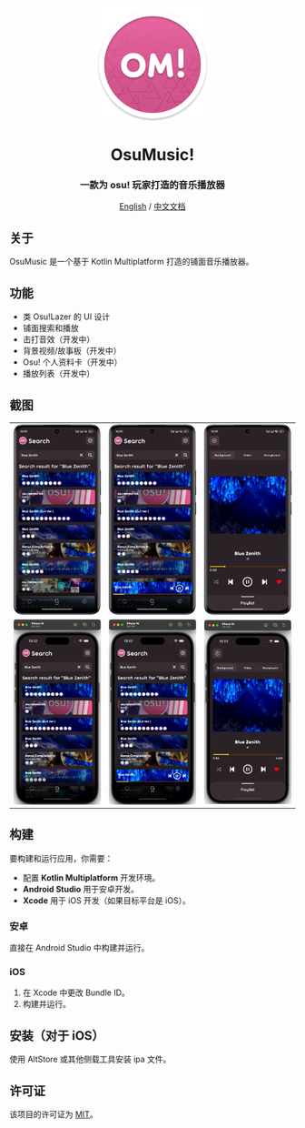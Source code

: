 <div align=center>
  
<img src="./assets/logo.svg" width="200">
  
# OsuMusic!
### 一款为 osu! 玩家打造的音乐播放器
[English](https://github.com/Ikutsu/OsuMusic/blob/master/README.md) / [中文文档](https://github.com/Ikutsu/OsuMusic/blob/master/README_zh.md)

</div>

## 关于
OsuMusic 是一个基于 Kotlin Multiplatform 打造的铺面音乐播放器。

## 功能
- 类 Osu!Lazer 的 UI 设计
- 铺面搜索和播放
- 击打音效（开发中）
- 背景视频/故事板（开发中）
- Osu! 个人资料卡（开发中）
- 播放列表（开发中）

## 截图
|  |  |  |
| :------: | :------: | :------: |
| ![SearchScreen](https://github.com/Ikutsu/OsuMusic/blob/master/assets/SearchScreen.png) | ![SearchPlayerBar](https://github.com/Ikutsu/OsuMusic/blob/master/assets/SearchPlayerBar.png) | ![PlayerScreen](https://github.com/Ikutsu/OsuMusic/blob/master/assets/PlayerScreen.png) |
| ![SearchScreenI](https://github.com/Ikutsu/OsuMusic/blob/master/assets/SearchScreenI.png) | ![SearchPlayerBarI](https://github.com/Ikutsu/OsuMusic/blob/master/assets/SearchPlayerBarI.png) | ![PlayerScreenI](https://github.com/Ikutsu/OsuMusic/blob/master/assets/PlayerScreenI.png) |

## 构建
要构建和运行应用，你需要：
- 配置 **Kotlin Multiplatform** 开发环境。
- **Android Studio** 用于安卓开发。
- **Xcode** 用于 iOS 开发（如果目标平台是 iOS）。
### 安卓
直接在 Android Studio 中构建并运行。
### iOS
1. 在 Xcode 中更改 Bundle ID。
2. 构建并运行。

## 安装（对于 iOS）
使用 AltStore 或其他侧载工具安装 ipa 文件。

## 许可证
该项目的许可证为 [MIT](https://github.com/Ikutsu/OsuMusic/blob/master/LICENSE)。
